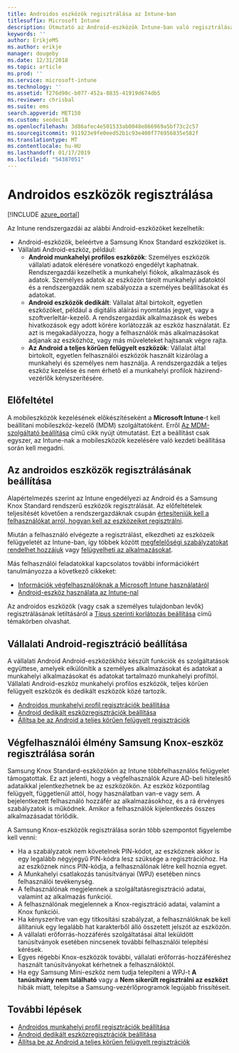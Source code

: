 ```yaml
---
title: Androidos eszközök regisztrálása az Intune-ban
titlesuffix: Microsoft Intune
description: Útmutató az Android-eszközök Intune-ban való regisztrálásához.
keywords: ''
author: ErikjeMS
ms.author: erikje
manager: dougeby
ms.date: 12/31/2018
ms.topic: article
ms.prod: ''
ms.service: microsoft-intune
ms.technology: ''
ms.assetid: f276d98c-b077-452a-8835-41919d674db5
ms.reviewer: chrisbal
ms.suite: ems
search.appverid: MET150
ms.custom: seodec18
ms.openlocfilehash: 3d86afec4e501533ab0048e866969a5bf73c2c57
ms.sourcegitcommit: 911923e9fe0eed52b1c93e400f776956835e582f
ms.translationtype: MT
ms.contentlocale: hu-HU
ms.lasthandoff: 01/17/2019
ms.locfileid: "54387051"
---
```

# <a name="enroll-android-devices"></a>Androidos eszközök regisztrálása

[!INCLUDE [azure_portal](./includes/azure_portal.md)]

Az Intune rendszergazdái az alábbi Android-eszközöket kezelhetik:
- Android-eszközök, beleértve a Samsung Knox Standard eszközöket is.
- Vállalati Android-eszköz, például:
    - **Android munkahelyi profilos eszközök**: Személyes eszközök vállalati adatok elérésére vonatkozó engedélyt kaphatnak. Rendszergazdái kezelhetik a munkahelyi fiókok, alkalmazások és adatok. Személyes adatok az eszközön tárolt munkahelyi adatoktól és a rendszergazdák nem szabályozza a személyes beállításokat és adatokat. 
    - **Android eszközök dedikált**: Vállalat által birtokolt, egyetlen eszközöket, például a digitális aláírási nyomtatás jegyet, vagy a szoftverleltár-kezelő. A rendszergazdák alkalmazások és webes hivatkozások egy adott körére korlátozzák az eszköz használatát. Ez azt is megakadályozza, hogy a felhasználók más alkalmazásokat adjanak az eszközhöz, vagy más műveleteket hajtsanak végre rajta.
    - **Az Android a teljes körűen felügyelt eszközök**: Vállalat által birtokolt, egyetlen felhasználói eszközök használt kizárólag a munkahelyi és személyes nem használja. A rendszergazdák a teljes eszköz kezelése és nem érhető el a munkahelyi profilok házirend-vezérlők kényszerítésére. 

## <a name="prerequisite"></a>Előfeltétel

A mobileszközök kezelésének előkészítéseként a **Microsoft Intune**-t kell beállítani mobileszköz-kezelő (MDM) szolgáltatóként. Erről [Az MDM-szolgáltató beállítása](mdm-authority-set.md) című cikk nyújt útmutatást. Ezt a beállítást csak egyszer, az Intune-nak a mobileszközök kezelésére való kezdeti beállítása során kell megadni.

## <a name="set-up-android-enrollment"></a>Az androidos eszközök regisztrálásának beállítása

Alapértelmezés szerint az Intune engedélyezi az Android és a Samsung Knox Standard rendszerű eszközök regisztrálását. Az előfeltételek teljesítését követően a rendszergazdáknak csupán [értesíteniük kell a felhasználókat arról, hogyan kell az eszközeiket regisztrálni](/intune-user-help/enroll-your-device-in-intune-android).

Miután a felhasználó elvégezte a regisztrálást, elkezdheti az eszközeik felügyeletét az Intune-ban, így többek között [megfelelőségi szabályzatokat rendelhet hozzájuk](compliance-policy-create-android.md) vagy [felügyelheti az alkalmazásokat](app-management.md).

Más felhasználói feladatokkal kapcsolatos további információkért tanulmányozza a következő cikkeket:

- [Információk végfelhasználóknak a Microsoft Intune használatáról](end-user-educate.md)
- [Android-eszköz használata az Intune-nal](https://docs.microsoft.com/intune-user-help/using-your-android-device-with-intune)

Az androidos eszközök (vagy csak a személyes tulajdonban levők) regisztrálásának letiltásáról a [Típus szerinti korlátozás beállítása](enrollment-restrictions-set.md) című témakörben olvashat.

## <a name="set-up-android-enterprise-enrollment"></a>Vállalati Android-regisztráció beállítása

A vállalati Android Android-eszközökhöz készült funkciók és szolgáltatások együttese, amelyek elkülönítik a személyes alkalmazásokat és adatokat a munkahelyi alkalmazásokat és adatokat tartalmazó munkahelyi profiltól. Vállalati Android-eszköz munkahelyi profilos eszközök, teljes körűen felügyelt eszközök és dedikált eszközök közé tartozik. 

- [Androidos munkahelyi profil regisztrációk beállítása](android-work-profile-enroll.md)
- [Android dedikált eszközregisztrációk beállítása](android-kiosk-enroll.md)
- [Állítsa be az Android a teljes körűen felügyelt regisztrációk](android-fully-managed-enroll.md)

## <a name="end-user-experience-when-enrolling-a-samsung-knox-device"></a>Végfelhasználói élmény Samsung Knox-eszköz regisztrálása során

Samsung Knox Standard-eszközökön az Intune többfelhasználós felügyelet támogatottak. Ez azt jelenti, hogy a végfelhasználók Azure AD-beli hitelesítő adataikkal jelentkezhetnek be az eszközökön. Az eszköz központilag felügyelt, függetlenül attól, hogy használatban van-e vagy sem. A bejelentkezett felhasználó hozzáfér az alkalmazásokhoz, és a rá érvényes szabályzatok is működnek. Amikor a felhasználók kijelentkezés összes alkalmazásadat törlődik.

A Samsung Knox-eszközök regisztrálása során több szempontot figyelembe kell venni:
-   Ha a szabályzatok nem követelnek PIN-kódot, az eszköznek akkor is egy legalább négyjegyű PIN-kódra lesz szüksége a regisztrációhoz. Ha az eszköznek nincs PIN-kódja, a felhasználónak létre kell hoznia egyet.
-   A Munkahelyi csatlakozás tanúsítványai (WPJ) esetében nincs felhasználói tevékenység.
-   A felhasználónak megjelennek a szolgáltatásregisztráció adatai, valamint az alkalmazás funkciói.
-   A felhasználónak megjelennek a Knox-regisztráció adatai, valamint a Knox funkciói.
-   Ha kényszerítve van egy titkosítási szabályzat, a felhasználóknak be kell állítaniuk egy legalább hat karakterből álló összetett jelszót az eszközön.
-   A vállalati erőforrás-hozzáférés szolgáltatásai által leküldött tanúsítványok esetében nincsenek további felhasználói telepítési kérések.
- Egyes régebbi Knox-eszközök további, vállalati erőforrás-hozzáféréshez használt tanúsítványokat kérhetnek a felhasználóktól.
- Ha egy Samsung Mini-eszköz nem tudja telepíteni a WPJ-t **A tanúsítvány nem található** vagy a **Nem sikerült regisztrálni az eszközt** hibák miatt, telepítse a Samsung-vezérlőprogramok legújabb frissítéseit.

## <a name="next-steps"></a>További lépések

- [Androidos munkahelyi profil regisztrációk beállítása](android-work-profile-enroll.md)
- [Android dedikált eszközregisztrációk beállítása](android-kiosk-enroll.md)
- [Állítsa be az Android a teljes körűen felügyelt regisztrációk](android-fully-managed-enroll.md)

